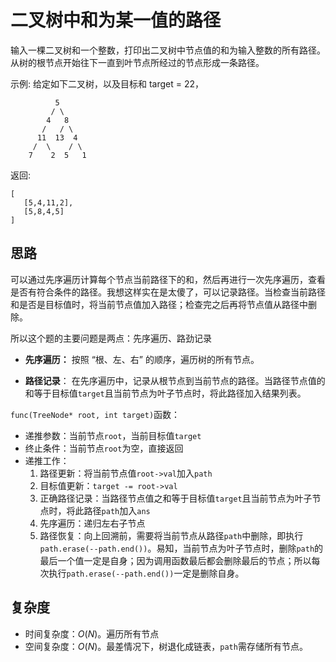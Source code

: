 # 二叉树中和为某一值的路径

输入一棵二叉树和一个整数，打印出二叉树中节点值的和为输入整数的所有路径。从树的根节点开始往下一直到叶节点所经过的节点形成一条路径。

 

示例:
给定如下二叉树，以及目标和 target = 22，

              5
             / \
            4   8
           /   / \
          11  13  4
         /  \    / \
        7    2  5   1
返回:

```
[
   [5,4,11,2],
   [5,8,4,5]
]
```



## 思路

可以通过先序遍历计算每个节点当前路径下的和，然后再进行一次先序遍历，查看是否有符合条件的路径。我想这样实在是太傻了，可以记录路径。当检查当前路径和是否是目标值时，将当前节点值加入路径；检查完之后再将节点值从路径中删除。

所以这个题的主要问题是两点：先序遍历、路劲记录

- **先序遍历：** 按照 “根、左、右” 的顺序，遍历树的所有节点。

- **路径记录**： 在先序遍历中，记录从根节点到当前节点的路径。当路径节点值的和等于目标值`target`且当前节点为叶子节点时，将此路径加入结果列表。

  

`func(TreeNode* root, int target)`函数：

- 递推参数：当前节点`root`，当前目标值`target`
- 终止条件：当前节点`root`为空，直接返回
- 递推工作：
  1. 路径更新：将当前节点值`root->val`加入`path`
  2. 目标值更新：`target -= root->val`
  3. 正确路径记录：当路径节点值之和等于目标值`target`且当前节点为叶子节点时，将此路径`path`加入`ans`
  4. 先序遍历：递归左右子节点
  5. 路径恢复：向上回溯前，需要将当前节点从路径`path`中删除，即执行`path.erase(--path.end())`。易知，当前节点为叶子节点时，删除`path`的最后一个值一定是自身；因为调用函数最后都会删除最后的节点；所以每次执行`path.erase(--path.end())`一定是删除自身。



## 复杂度

- 时间复杂度：$O(N)$。遍历所有节点
- 空间复杂度：$O(N)$。最差情况下，树退化成链表，`path`需存储所有节点。



